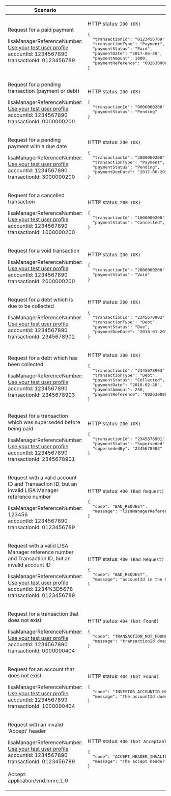 <table>
    <col width="40%">
    <col width="60%">
    <thead>
        <tr>
            <th>Scenario</th>
            <th>Response</th>
        </tr>
    </thead>
    <tbody>
        <tr>
            <td><p>Request for a paid payment</p><p class="code--block">lisaManagerReferenceNumber: <a href="#testing">Use your test user profile</a><br>accountId: 1234567890<br>transactionId: 0123456789</p></td>
            <td><p>HTTP status: <code class="code--slim">200 (OK)</code></p>
<pre class="code--block">
{
  "transactionId": "0123456789",
  "transactionType": "Payment",
  "paymentStatus": "Paid",
  "paymentDate": "2017-06-20",
  "paymentAmount": 1000,
  "paymentReference": "002630000993"
}
</pre>
            </td>
        </tr>
        <tr>
            <td><p>Request for a pending transaction (payment or debt)</p><p class="code--block">lisaManagerReferenceNumber: <a href="#testing">Use your test user profile</a><br>accountId: 1234567890<br>transactionId: 0000000200</p></td>
            <td><p>HTTP status: <code class="code--slim">200 (OK)</code></p>
<pre class="code--block">
{
  "transactionId": "0000000200",
  "paymentStatus": "Pending"
}
</pre>
            </td>
        </tr>
        <tr>
            <td><p>Request for a pending payment with a due date</p><p class="code--block">lisaManagerReferenceNumber: <a href="#testing">Use your test user profile</a><br>accountId: 1234567890<br>transactionId: 3000000200</p></td>
            <td><p>HTTP status: <code class="code--slim">200 (OK)</code></p>
<pre class="code--block">
{
  "transactionId": "3000000200",
  "transactionType": "Payment",
  "paymentStatus": "Pending",
  "paymentDueDate": "2017-06-20"
}
</pre>
            </td>
        </tr>
        <tr>
            <td><p>Request for a cancelled transaction</p><p class="code--block">lisaManagerReferenceNumber: <a href="#testing">Use your test user profile</a><br>accountId: 1234567890<br>transactionId: 1000000200</p></td>
            <td><p>HTTP status: <code class="code--slim">200 (OK)</code></p>
<pre class="code--block">
{
  "transactionId": "1000000200",
  "paymentStatus": "Cancelled",
}
</pre>
            </td>
        </tr>
        <tr>
            <td><p>Request for a void transaction</p><p class="code--block">lisaManagerReferenceNumber: <a href="#testing">Use your test user profile</a><br>accountId: 1234567890<br>transactionId: 2000000200</p></td>
            <td><p>HTTP status: <code class="code--slim">200 (OK)</code></p>
<pre class="code--block">
{
  "transactionId": "2000000200",
  "paymentStatus": "Void"
}
</pre>
            </td>
        </tr>
        <tr>
            <td><p>Request for a debt which is due to be collected</p><p class="code--block">lisaManagerReferenceNumber: <a href="#testing">Use your test user profile</a><br>accountId: 1234567890<br>transactionId: 2345678902</p></td>
            <td><p>HTTP status: <code class="code--slim">200 (OK)</code></p>
<pre class="code--block">
{
  "transactionId": "2345678902",
  "transactionType": "Debt",
  "paymentStatus": "Due",
  "paymentDueDate": "2018-01-20"
}
</pre>
            </td>
        </tr>
        <tr>
            <td><p>Request for a debt which has been collected</p><p class="code--block">lisaManagerReferenceNumber: <a href="#testing">Use your test user profile</a><br>accountId: 1234567890<br>transactionId: 2345678903</p></td>
            <td><p>HTTP status: <code class="code--slim">200 (OK)</code></p>
<pre class="code--block">
{
  "transactionId": "2345678903",
  "transactionType": "Debt",
  "paymentStatus": "Collected",
  "paymentDate": "2018-02-20",
  "paymentAmount": 250,
  "paymentReference": "002630000994"
}
</pre>
            </td>
        </tr>
        <tr>
            <td><p>Request for a transaction which was superseded before being paid</p><p class="code--block">lisaManagerReferenceNumber: <a href="#testing">Use your test user profile</a><br>accountId: 1234567890<br>transactionId: 2345678901</p></td>
            <td><p>HTTP status: <code class="code--slim">200 (OK)</code></p>
<pre class="code--block">
{
  "transactionId": "2345678901",
  "paymentStatus": "Superseded",
  "supersededBy": "2345678903"
}
</pre>
            </td>
        </tr>
        <tr>
            <td><p>Request with a valid account ID and Transaction ID, but an invalid LISA Manager reference number</p><p class="code--block">lisaManagerReferenceNumber: 123456<br>accountId: 1234567890<br>transactionId: 0123456789</p></td>
            <td><p>HTTP status: <code class="code--slim">400 (Bad Request)</code></p>
<pre class="code--block">
{
  "code": "BAD_REQUEST",
  "message": "lisaManagerReferenceNumber in the URL is in the wrong format"
}
</pre>
            </td>
        </tr>
        <tr>
            <td><p>Request with a valid LISA Manager reference number and Transaction ID, but an invalid account ID</p><p class="code--block">lisaManagerReferenceNumber: <a href="#testing">Use your test user profile</a><br>accountId: 1234%3D5678<br>transactionId: 0123456789</p></td>
            <td><p>HTTP status: <code class="code--slim">400 (Bad Request)</code></p>
<pre class="code--block">
{
  "code": "BAD_REQUEST",
  "message": "accountId in the URL is in the wrong format"
}
</pre>
            </td>
        </tr>
        <tr>
            <td><p>Request for a transaction that does not exist</p><p class="code--block">lisaManagerReferenceNumber: <a href="#testing">Use your test user profile</a><br>accountId: 1234567890<br>transactionId: 0000000404</p></td>
            <td><p>HTTP status: <code class="code--slim">404 (Not Found)</code></p>
<pre class="code--block">
{
  "code": "TRANSACTION_NOT_FOUND",
  "message": "transactionId does not match HMRC’s records"
}
</pre>
            </td>
        </tr>
        <tr>
            <td><p>Request for an account that does not exist</p><p class="code--block">lisaManagerReferenceNumber: <a href="#testing">Use your test user profile</a><br>accountId: 1234567899<br>transactionId: 1000000404</p></td>
            <td><p>HTTP status: <code class="code--slim">404 (Not Found)</code></p>
<pre class="code--block">
{
  "code": "INVESTOR_ACCOUNTID_NOT_FOUND",
  "message": "The accountId does not match HMRC’s records"
}
</pre>
            </td>
        </tr>
        <tr>
            <td><p>Request with an invalid 'Accept' header</p><p class="code--block">lisaManagerReferenceNumber: <a href="#testing">Use your test user profile</a><br>accountId: 1234567890<br>transactionId: 0123456789<br><br>Accept: application/vnd.hmrc.1.0</p></td>
            <td><p>HTTP status: <code class="code--slim">406 (Not Acceptable)</code></p>
<pre class="code--block">
{
  "code": "ACCEPT_HEADER_INVALID",
  "message": "The accept header is missing or invalid"
}
</pre>
            </td>
        </tr>
    </tbody>
</table>